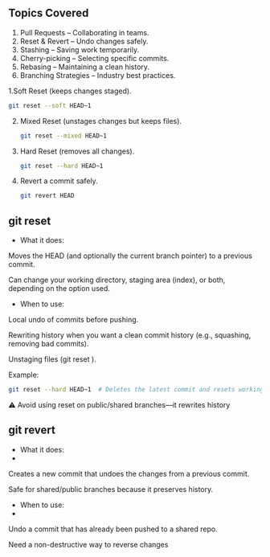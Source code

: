 ## **Topics Covered**  
1. Pull Requests – Collaborating in teams.  
2. Reset & Revert – Undo changes safely.  
3. Stashing – Saving work temporarily.  
4. Cherry-picking – Selecting specific commits.  
5. Rebasing – Maintaining a clean history.  
6. Branching Strategies – Industry best practices.  

1.Soft Reset (keeps changes staged).  
   ```bash
   git reset --soft HEAD~1
   ```  
2. Mixed Reset (unstages changes but keeps files).  
   ```bash
   git reset --mixed HEAD~1
   ```  
3. Hard Reset (removes all changes).  
   ```bash
   git reset --hard HEAD~1
   ```  
4. Revert a commit safely.  
   ```bash
   git revert HEAD

## git reset 

- What it does:

Moves the HEAD (and optionally the current branch pointer) to a previous commit.

Can change your working directory, staging area (index), or both, depending on the option used.

- When to use:

Local undo of commits before pushing.

Rewriting history when you want a clean commit history (e.g., squashing, removing bad commits).

Unstaging files (git reset <file>).

Example:
```bash
git reset --hard HEAD~1  # Deletes the latest commit and resets working directory
```
⚠️ Avoid using reset on public/shared branches—it rewrites history

## git revert

- What it does:
- 
Creates a new commit that undoes the changes from a previous commit.

Safe for shared/public branches because it preserves history.

- When to use:
- 
Undo a commit that has already been pushed to a shared repo.

Need a non-destructive way to reverse changes
